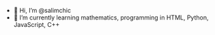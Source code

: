 - 👋 Hi, I’m @salimchic
- 🌱 I’m currently learning mathematics, programming in HTML, Python, JavaScript, C++

<!---
salimchic/salimchic is a ✨ special ✨ repository because its `README.md` (this file) appears on your GitHub profile.
You can click the Preview link to take a look at your changes.
--->
